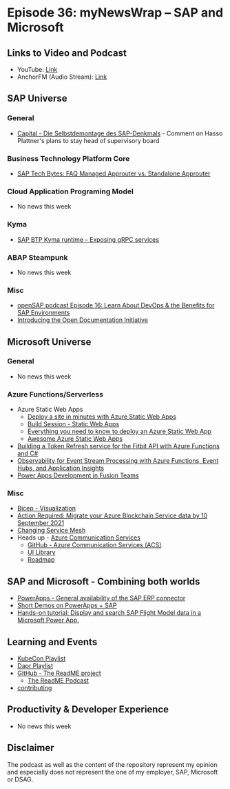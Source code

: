 # Episode 36: myNewsWrap – SAP and Microsoft

## Links to Video and Podcast

* YouTube: [Link](https://youtu.be/Z746f_r6DxM)
* AnchorFM (Audio Stream): [Link](https://anchor.fm/christian-lechner/episodes/myNewsWrap--SAP-and-Microsoft-Episode-36-e11act4)

## SAP Universe

### General

* [Capital - Die Selbstdemontage des SAP-Denkmals](https://www.capital.de/wirtschaft-politik/die-selbstdemontage-des-sap-denkmals) - Comment on Hasso Plattner's plans to stay head of supervisory board

### Business Technology Platform Core

* [SAP Tech Bytes: FAQ Managed Approuter vs. Standalone Approuter](https://blogs.sap.com/2021/05/17/sap-tech-bytes-faq-managed-approuter-vs.-standalone-approuter/)

### Cloud Application Programing Model

* No news this week

### Kyma

* [SAP BTP Kyma runtime – Exposing gRPC services](https://blogs.sap.com/2021/05/17/sap-btp-kyma-runtime-exposing-grpc-services/)

### ABAP Steampunk

* No news this week

### Misc

* [openSAP podcast Episode 16: Learn About DevOps & the Benefits for SAP Environments](https://podcast.opensap.info/opensap-invites/2021/05/12/episode-16-learn-about-devops-the-benefits-for-sap-environments/)
* [Introducing the Open Documentation Initiative](https://blogs.sap.com/2021/05/20/introducing-the-open-documentation-initiative/)

## Microsoft Universe

### General

* No news this week

### Azure Functions/Serverless

* Azure Static Web Apps
  * [Deploy a site in minutes with Azure Static Web Apps](https://youtu.be/cgAL6z_FcLY)
  * [Build Session - Static Web Apps](https://www.linkedin.com/posts/davidemauri_build-activity-6801197508618940416-8G3H/)
  * [Everything you need to know to deploy an Azure Static Web App](https://dev.to/azure/everything-you-need-to-know-to-deploy-an-azure-static-web-app-fm6)
  * [Awesome Azure Static Web Apps](https://github.com/staticwebdev/awesome-azure-static-web-apps)
* [Building a Token Refresh service for the Fitbit API with Azure Functions and C#](https://dev.to/willvelida/building-a-token-refresh-service-for-the-fitbit-api-with-azure-functions-and-c-44mk)
* [Observability for Event Stream Processing with Azure Functions, Event Hubs, and Application Insights](https://devblogs.microsoft.com/cse/2021/05/13/observability-for-event-stream-processing-with-azure-functions-event-hubs-and-application-insights?WT.mc_id=DT-MVP-5004195)  
* [Power Apps Development in Fusion Teams](https://techcommunity.microsoft.com/t5/apps-on-azure/power-apps-development-in-fusion-teams/ba-p/2359352?WT.mc_id=DT-MVP-5004195)

### Misc

* [Bicep - Visualization](https://twitter.com/jongallant/status/1393798736405352449)
* [Action Required: Migrate your Azure Blockchain Service data by 10 September 2021](https://azure.microsoft.com/en-us/updates/action-required-migrate-your-azure-blockchain-service-data-by-10-september-2021?WT.mc_id=AZ-MVP-5004195)
* [Changing Service Mesh](https://nais.io/blog/posts/2021/05/changing-service-mesh.html)  
* Heads up - [Azure Communication Services](https://docs.microsoft.com/en-us/azure/communication-services?WT.mc_id=AZ-MVP-5004195)
  * [GitHub - Azure Communication Services (ACS)](https://github.com/Azure/Communication)
  * [UI Library](https://azure.github.io/communication-ui-sdk/?path=/story/overview--page)
  * [Roadmap](https://github.com/Azure/Communication/projects/1)

## SAP and Microsoft - Combining both worlds

* [PowerApps - General availability of the SAP ERP connector](https://powerapps.microsoft.com/en-us/blog/general-availability-of-the-sap-erp-connector?WT.mc_id=DT-MVP-5004195)
* [Short Demos on PowerApps + SAP](https://www.youtube.com/c/SAPonAzure/videos)
* [Hands-on tutorial: Display and search SAP Flight Model data in a Microsoft Power App.](https://github.com/ROBROICH/Display-and-search-SAP-Flight-Model-data-in-a-Microsoft-Power-App)

## Learning and Events

* [KubeCon Playlist](https://youtube.com/playlist?list=PLj6h78yzYM2MqBm19mRz9SYLsw4kfQBrC)
* [Dapr Playlist](https://youtube.com/playlist?list=PLLajsYIn6RRTAOM2vIs2pz_p2JXnCd74Y)
* [GitHub - The ReadME project](https://github.com/readme)
  * [The ReadME Podcast](https://github.com/readme/podcast)
* [contributing](https://www.contributing.today/)  

## Productivity & Developer Experience

* No news this week

## Disclaimer

The podcast as well as the content of the repository represent my opinion and especially does not represent the one of my employer, SAP, Microsoft or DSAG.